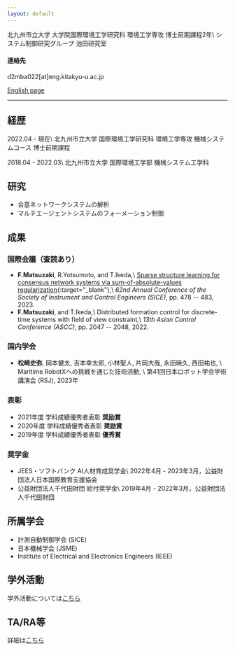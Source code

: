 ```yaml
---
layout: default
---
```


北九州市立大学 大学院国際環境工学研究科 環境工学専攻 博士前期課程2年\\
システム制御研究グループ 池田研究室

#### 連絡先
d2mba022[at]eng.kitakyu-u.ac.jp

[English page](./index)

---

## 経歴
2022.04 - 現在\\
北九州市立大学 国際環境工学研究科 環境工学専攻 機械システムコース 博士前期課程

2018.04 - 2022.03\\
北九州市立大学 国際環境工学部 機械システム工学科

## 研究
* 合意ネットワークシステムの解析
* マルチエージェントシステムのフォーメーション制御

## 成果
### 国際会議（査読あり）
* __F.Matsuzaki__, R.Yotsumoto, and T.Ikeda,\\
  [Sparse structure learning for consensus network systems via sum-of-absolute-values regularization](https://ieeexplore.ieee.org/document/10354244){:target="_blank"},\\
  _62nd Annual Conference of the Society of Instrument and Control Engineers (SICE)_, pp. 478 -- 483, 2023.
* __F.Matsuzaki__, and T.Ikeda,\\
  Distributed formation control for discrete-time systems with field of view constraint,\\
  _13th Asian Control Conference (ASCC)_, pp. 2047 -- 2048, 2022.

### 国内学会
* __松崎史弥__, 岡本健太, 吉本幸太郎, 小林聖人, 片岡大哉, 永田暁久, 西田祐也, \\
  Maritime RobotXへの挑戦を通じた技術活動, \\
  第41回日本ロボット学会学術講演会 (RSJ), 2023年

### 表彰
* 2021年度 学科成績優秀者表彰 <b>奨励賞</b>
* 2020年度 学科成績優秀者表彰 <b>奨励賞</b>
* 2019年度 学科成績優秀者表彰 <b>優秀賞</b>

### 奨学金
* JEES・ソフトバンク AI人材育成奨学金\\
  2022年4月 - 2023年3月，公益財団法人日本国際教育支援協会
* 公益財団法人千代田財団 給付奨学金\\
  2019年4月 - 2022年3月，公益財団法人千代田財団

## 所属学会
* 計測自動制御学会 (SICE)
* 日本機械学会 (JSME)
* Institute of Electrical and Electronics Engineers (IEEE)

## 学外活動
学外活動については[こちら](./activities_JP)

## TA/RA等
詳細は[こちら](./assistant_JP)
